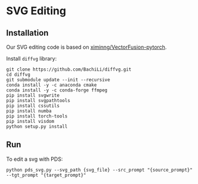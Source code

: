 # SVG Editing

## Installation
Our SVG editing code is based on [ximinng/VectorFusion-pytorch](https://github.com/ximinng/VectorFusion-pytorch/).


Install `diffvg` library:
```
git clone https://github.com/BachiLi/diffvg.git
cd diffvg
git submodule update --init --recursive
conda install -y -c anaconda cmake
conda install -y -c conda-forge ffmpeg
pip install svgwrite
pip install svgpathtools
pip install cssutils
pip install numba
pip install torch-tools
pip install visdom
python setup.py install
```

## Run
To edit a svg with PDS:
```
python pds_svg.py --svg_path {svg_file} --src_prompt "{source_prompt}" --tgt_prompt "{target_prompt}"
```


